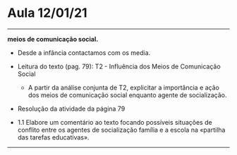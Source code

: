 # Aula 12/01/21

---
**meios de comunicação social.**
- Desde a infância contactamos com os media.
- Leitura do texto (pag. 79): T2 - Influência dos Meios de Comunicação Social
   - A partir da análise conjunta de T2, explicitar a importância e ação dos meios de comunicação social enquanto agente de socialização.

- Resolução da atividade da página 79 
- 1.1 Elabore um comentário ao texto focando possíveis situações de conflito entre os agentes de socialização família e a escola na «partilha das tarefas educativas».
---
